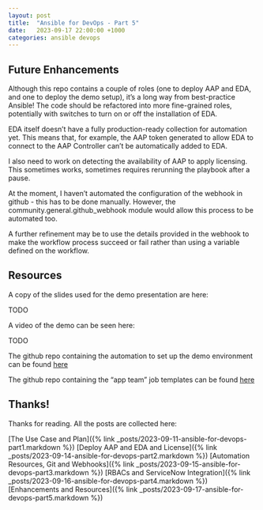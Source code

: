 ```yaml
---
layout: post
title:  "Ansible for DevOps - Part 5"
date:   2023-09-17 22:00:00 +1000
categories: ansible devops
---
```

## Future Enhancements

Although this repo contains a couple of roles (one to deploy AAP and EDA, and one to deploy the demo setup), it’s a long way from best-practice Ansible! The code should be refactored into more fine-grained roles, potentially with switches to turn on or off the installation of EDA.

EDA itself doesn’t have a fully production-ready collection for automation yet. This means that, for example, the AAP token generated to allow EDA to connect to the AAP Controller can’t be automatically added to EDA.

I also need to work on detecting the availability of AAP to apply licensing. This sometimes works, sometimes requires rerunning the playbook after a pause.

At the moment, I haven’t automated the configuration of the webhook in github - this has to be done manually. However, the community.general.github_webhook module would allow this process to be automated too.

A further refinement may be to use the details provided in the webhook to make the workflow process succeed or fail rather than using a variable defined on the workflow.


## Resources

A copy of the slides used for the demo presentation are here:

TODO

A video of the demo can be seen here:

TODO

The github repo containing the automation to set up the demo environment can be found [here](https://github.com/derekwaters/ansible_devops_demo)

The github repo containing the “app team” job templates can be found [here](https://github.com/derekwaters/ansible_devops_demo_appteam)


## Thanks!

Thanks for reading. All the posts are collected here:

[The Use Case and Plan]({% link _posts/2023-09-11-ansible-for-devops-part1.markdown %})
[Deploy AAP and EDA and License]({% link _posts/2023-09-14-ansible-for-devops-part2.markdown %})
[Automation Resources, Git and Webhooks]({% link _posts/2023-09-15-ansible-for-devops-part3.markdown %})
[RBACs and ServiceNow Integration]({% link _posts/2023-09-16-ansible-for-devops-part4.markdown %})
[Enhancements and Resources]({% link _posts/2023-09-17-ansible-for-devops-part5.markdown %})

